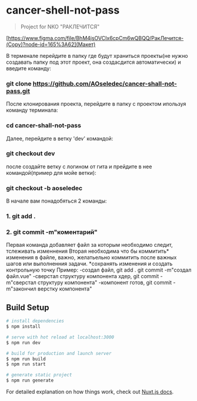 # cancer-shell-not-pass

> Project for NKO &#34;РАКЛЕЧИТСЯ&#34;

[https://www.figma.com/file/BhM4jsOVCIx6cpCm6wQBQQ/РакЛечится-(Copy)?node-id=165%3A62](Макет)

В терменале перейдите в папку где будут храниться проекты(не нужно создавать папку под этот проект, она создасдится автоматически) и введите команду:
### git clone https://github.com/AOseledec/cancer-shall-not-pass.git
После клонирования проекта, перейдите в папку с проектом ипользуя команду терминала:
### cd cancer-shall-not-pass
Далее, перейдите в ветку 'dev' командой:
### git checkout dev
после создайте ветку с логином от гита и прейдите в нее командой(пример для мойе ветки):
### git checkout -b aoseledec

В начале вам понадобяться 2 команды:
### 1. git add .
### 2. git commit -m"коментарий"
Первая команда добавляет файл за которым необходимо следит, тслеживать изменнения
Вторая необходима что бы коммитить* изменения в файле, важно, желатьельно коммитить после важных шагов или выполненния задачи.
*сохранять изменения и создать контрольную точку
Пример: 
-создал файл, git add . git commit -m"создал файл.vue"
-сверстал структуру компонента хдер, git commit -m"сверстал структуру компонента"
-компонент готов, git commit -m"закончил верстку компонента"


## Build Setup

```bash
# install dependencies
$ npm install

# serve with hot reload at localhost:3000
$ npm run dev

# build for production and launch server
$ npm run build
$ npm run start

# generate static project
$ npm run generate
```

For detailed explanation on how things work, check out [Nuxt.js docs](https://nuxtjs.org).
